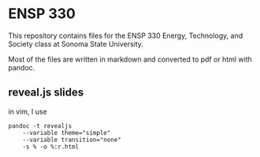 # ENSP 330

This repository contains files for the ENSP 330 Energy, Technology, and
Society class at Sonoma State University.

Most of the files are written in markdown and converted to pdf or html
with pandoc.


## reveal.js slides
in vim, I use

    pandoc -t revealjs
        --variable theme="simple"
        --variable transition="none"
        -s % -o %:r.html
